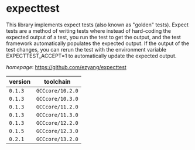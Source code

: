 # expecttest

This library implements expect tests (also known as "golden" tests). Expect tests are a method of  writing tests where instead of hard-coding the expected output of a test, you run the test to get the output, and  the test framework automatically populates the expected output. If the output of the test changes, you can rerun  the test with the environment variable EXPECTTEST_ACCEPT=1 to automatically update the expected output.

*homepage*: <https://github.com/ezyang/expecttest>

version | toolchain
--------|----------
``0.1.3`` | ``GCCcore/10.2.0``
``0.1.3`` | ``GCCcore/10.3.0``
``0.1.3`` | ``GCCcore/11.2.0``
``0.1.3`` | ``GCCcore/11.3.0``
``0.1.3`` | ``GCCcore/12.2.0``
``0.1.5`` | ``GCCcore/12.3.0``
``0.2.1`` | ``GCCcore/13.2.0``
